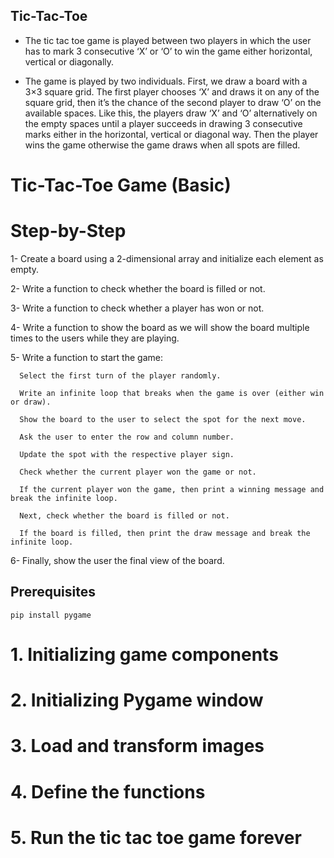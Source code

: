  ## Tic-Tac-Toe
 
 
 - The tic tac toe game is played between two players in which the user has to mark 3 consecutive ‘X’ or ‘O’ to win the game either horizontal, vertical or diagonally.


- The game is played by two individuals. First, we draw a board with a 3×3 square grid. The first player chooses ‘X’ and draws it on any of the square grid, then it’s the chance of the second player to draw ‘O’ on the available spaces. Like this, the players draw ‘X’ and ‘O’ alternatively on the empty spaces until a player succeeds in drawing 3 consecutive marks either in the horizontal, vertical or diagonal way. Then the player wins the game otherwise the game draws when all spots are filled.

# Tic-Tac-Toe Game (Basic)

 # Step-by-Step
 
 1- Create a board using a 2-dimensional array and initialize each element as empty.
 
 2- Write a function to check whether the board is filled or not.
 
 3- Write a function to check whether a player has won or not.
 
 4- Write a function to show the board as we will show the board multiple times to the users while they are playing.
 
 5- Write a function to start the game:
 
      Select the first turn of the player randomly.
   
      Write an infinite loop that breaks when the game is over (either win or draw).
   
      Show the board to the user to select the spot for the next move.
   
      Ask the user to enter the row and column number.
   
      Update the spot with the respective player sign.
   
      Check whether the current player won the game or not.
   
      If the current player won the game, then print a winning message and break the infinite loop.
   
      Next, check whether the board is filled or not.
   
      If the board is filled, then print the draw message and break the infinite loop.
   
 6- Finally, show the user the final view of the board.







## Prerequisites

    pip install pygame
   
# 1. Initializing game components

# 2. Initializing Pygame window

# 3. Load and transform images

# 4. Define the functions

# 5. Run the tic tac toe game forever
